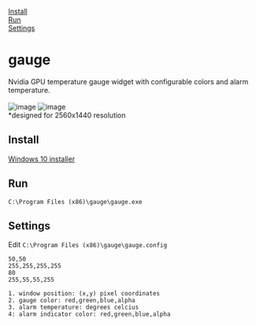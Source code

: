 [Install](#install)<br/>
[Run](#run)<br/>
[Settings](#settings)<br/>

# gauge
Nvidia GPU temperature gauge widget with configurable colors and alarm temperature.<br/><br/>
![image](https://user-images.githubusercontent.com/53355129/136690624-30ad959a-8462-4b5a-afce-34c2d7ec0864.png)
![image](https://user-images.githubusercontent.com/53355129/136690535-1bd65d73-406f-4344-97c4-fb0ebecd5b41.png)<br/>
*designed for 2560x1440 resolution

## Install
[Windows 10 installer](https://github.com/albert-perlman/gauge/blob/main/target/gaugeSetup.exe)

## Run
`C:\Program Files (x86)\gauge\gauge.exe`

## Settings
Edit `C:\Program Files (x86)\gauge\gauge.config`
```
50,50
255,255,255,255
80
255,55,55,255

1. window position: (x,y) pixel coordinates
2. gauge color: red,green,blue,alpha
3. alarm temperature: degrees celcius
4: alarm indicator color: red,green,blue,alpha
```
